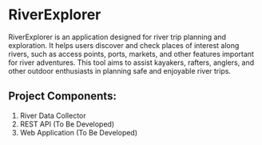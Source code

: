 # RiverExplorer

RiverExplorer is an application designed for river trip planning and exploration. It helps users discover and check places of interest along rivers, such as access points, ports, markets, and other features important for river adventures. This tool aims to assist kayakers, rafters, anglers, and other outdoor enthusiasts in planning safe and enjoyable river trips.

## Project Components:

1. River Data Collector
2. REST API (To Be Developed)
3. Web Application (To Be Developed)

